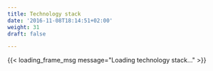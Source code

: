 ```yaml
---
title: Technology stack
date: '2016-11-08T18:14:51+02:00'
weight: 31
draft: false

---
```


{{< loading_frame_msg message="Loading technology stack..." >}}
<script async src="https://cdn1.stackshare.io/javascripts/client-code.js" charset="utf-8"} ></script>
